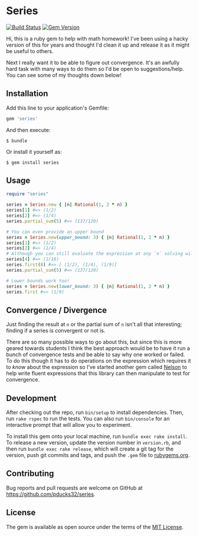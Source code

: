 # Series
[![Build Status](https://travis-ci.org/pducks32/series.svg)](https://travis-ci.org/pducks32/series) [![Gem Version](https://badge.fury.io/rb/series.svg)](http://badge.fury.io/rb/series)

Hi, this is a ruby gem to help with math homework! I've been using a hacky version of this for years and thought I'd clean it up and release it as it might be useful to others.

Next I really want it to be able to figure out convergence. It's an awfully hard task with many ways to do them so I'd be open to suggestions/help. You can see some of my thoughts down below!

## Installation

Add this line to your application's Gemfile:

```ruby
gem 'series'
```

And then execute:

    $ bundle

Or install it yourself as:

    $ gem install series

## Usage

```ruby
require "series"

series = Series.new { |n| Rational(1, 2 * n) }
series[1] #=> (1/2)
series[2] #=> (1/4)
series.partial_sum(5) #=> (137/120)

# You can even provide an upper bound
series = Series.new(upper_bound: 3) { |n| Rational(1, 2 * n) }
series[1] #=> (1/2)
series[2] #=> (1/4)
# Although you can still evaluate the expression at any `n` solving will halt at the bound
series[4] #=> (1/16)
series.first(8) #=> [ (1/2), (1/4), (1/9)]
series.partial_sum(5) #=> (137/120)

# Lower bounds work too!
series = Series.new(lower_bound: 3) { |n| Rational(1, 2 * n) }
series.first #=> (1/9)
```

## Convergence / Divergence

Just finding the result at `n` or the partial sum of `n` isn't all that interesting; finding if a series is convergent or not is.

There are so many possible ways to go about this, but since this is more geared towards students I think the best approach would be to have it run a bunch of convergence tests and be able to say why one worked or failed. To do this though it has to do operations on the expression which requires it to *know* about the expression so I've started another gem called [Nelson](https://github.com/pducks32/nelson) to help write fluent expressions that this library can then manipulate to test for convergence.

## Development

After checking out the repo, run `bin/setup` to install dependencies. Then, run `rake rspec` to run the tests. You can also run `bin/console` for an interactive prompt that will allow you to experiment.

To install this gem onto your local machine, run `bundle exec rake install`. To release a new version, update the version number in `version.rb`, and then run `bundle exec rake release`, which will create a git tag for the version, push git commits and tags, and push the `.gem` file to [rubygems.org](https://rubygems.org).

## Contributing

Bug reports and pull requests are welcome on GitHub at https://github.com/pducks32/series.


## License

The gem is available as open source under the terms of the [MIT License](http://opensource.org/licenses/MIT).
